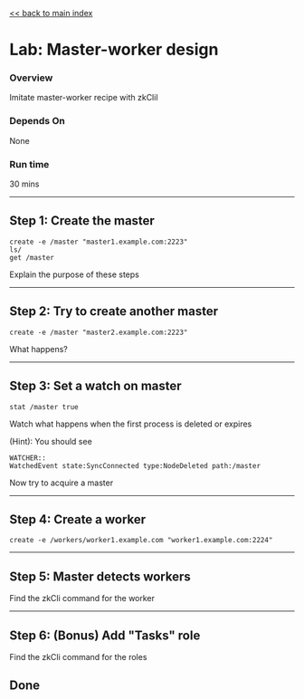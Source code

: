 <link rel='stylesheet' href='../assets/css/main.css'/>

[<< back to main index](../README.md) 

Lab: Master-worker design
=========================

### Overview
Imitate master-worker recipe with zkClil

### Depends On 
None

### Run time
30 mins


---------
Step 1:  Create the master
---------

    create -e /master "master1.example.com:2223" 
    ls/
    get /master
    
Explain the purpose of these steps

---------
Step 2:  Try to create another master
---------

    create -e /master "master2.example.com:2223"
    
What happens?

---------
Step 3:  Set a watch on master
---------

    stat /master true
    
Watch what happens when the first process is deleted or expires

(Hint): You should see

    WATCHER::
    WatchedEvent state:SyncConnected type:NodeDeleted path:/master
    
Now try to acquire a master

---------
Step 4:  Create a worker
---------

    create -e /workers/worker1.example.com "worker1.example.com:2224"

---------
Step 5:  Master detects workers
---------

Find the zkCli command for the worker

---------
Step 6:  (Bonus) Add "Tasks" role
---------

Find the zkCli command for the roles

## Done
